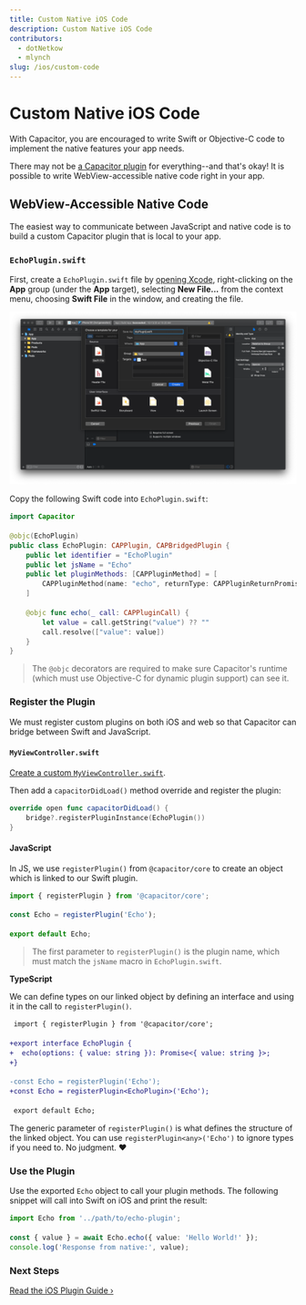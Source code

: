 ```yaml
---
title: Custom Native iOS Code
description: Custom Native iOS Code
contributors:
  - dotNetkow
  - mlynch
slug: /ios/custom-code
---
```


# Custom Native iOS Code

With Capacitor, you are encouraged to write Swift or Objective-C code to implement the native features your app needs.

There may not be [a Capacitor plugin](/plugins.mdx) for everything--and that's okay! It is possible to write WebView-accessible native code right in your app.

## WebView-Accessible Native Code

The easiest way to communicate between JavaScript and native code is to build a custom Capacitor plugin that is local to your app.

### `EchoPlugin.swift`

First, create a `EchoPlugin.swift` file by [opening Xcode](/main/ios/index.md#opening-the-ios-project), right-clicking on the **App** group (under the **App** target), selecting **New File...** from the context menu, choosing **Swift File** in the window, and creating the file.

![New Swift File in Xcode](../../../static/img/v6/docs/ios/xcode-new-swift-file.png)

Copy the following Swift code into `EchoPlugin.swift`:

```swift
import Capacitor

@objc(EchoPlugin)
public class EchoPlugin: CAPPlugin, CAPBridgedPlugin {
    public let identifier = "EchoPlugin"
    public let jsName = "Echo"
    public let pluginMethods: [CAPPluginMethod] = [
        CAPPluginMethod(name: "echo", returnType: CAPPluginReturnPromise)
    ]

    @objc func echo(_ call: CAPPluginCall) {
        let value = call.getString("value") ?? ""
        call.resolve(["value": value])
    }
}
```

> The `@objc` decorators are required to make sure Capacitor's runtime (which must use Objective-C for dynamic plugin support) can see it.

### Register the Plugin

We must register custom plugins on both iOS and web so that Capacitor can bridge between Swift and JavaScript.

#### `MyViewController.swift`

[Create a custom `MyViewController.swift`](../ios/viewcontroller.md).

Then add a `capacitorDidLoad()` method override and register the plugin:

```swift
override open func capacitorDidLoad() {
    bridge?.registerPluginInstance(EchoPlugin())
}
```

#### JavaScript

In JS, we use `registerPlugin()` from `@capacitor/core` to create an object which is linked to our Swift plugin.

```typescript
import { registerPlugin } from '@capacitor/core';

const Echo = registerPlugin('Echo');

export default Echo;
```

> The first parameter to `registerPlugin()` is the plugin name, which must match the `jsName` macro in `EchoPlugin.swift`.

**TypeScript**

We can define types on our linked object by defining an interface and using it in the call to `registerPlugin()`.

```diff
 import { registerPlugin } from '@capacitor/core';

+export interface EchoPlugin {
+  echo(options: { value: string }): Promise<{ value: string }>;
+}

-const Echo = registerPlugin('Echo');
+const Echo = registerPlugin<EchoPlugin>('Echo');

 export default Echo;
```

The generic parameter of `registerPlugin()` is what defines the structure of the linked object. You can use `registerPlugin<any>('Echo')` to ignore types if you need to. No judgment. ❤️

### Use the Plugin

Use the exported `Echo` object to call your plugin methods. The following snippet will call into Swift on iOS and print the result:

```typescript
import Echo from '../path/to/echo-plugin';

const { value } = await Echo.echo({ value: 'Hello World!' });
console.log('Response from native:', value);
```

### Next Steps

[Read the iOS Plugin Guide &#8250;](/plugins/creating-plugins/ios-guide.md)
